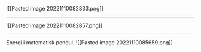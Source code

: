 
![[Pasted image 20221110082833.png]]


***

![[Pasted image 20221110082857.png]]

***

Energi i matematisk pendul.
![[Pasted image 20221110085659.png]]